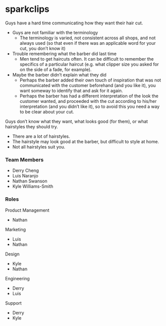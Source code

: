 # sparkclips


Guys have a hard time communicating how they want their hair cut.
 * Guys are not familiar with the terminology
   * The terminology is varied, not consistent across all shops, and not always used (so that even if there was an applicable word for your cut, you don’t know it)
 * Trouble remembering what the barber did last time
   * Men tend to get haircuts often. It can be difficult to remember the specifics of a particular haircut (e.g. what clipper size you asked for on the side of a fade, for example).
 * Maybe the barber didn’t explain what they did
   * Perhaps the barber added their own touch of inspiration that was not communicated with the customer beforehand (and you like it), you want someway to identify that and ask for it again.
   * Perhaps the barber has had a different interpretation of the look the customer wanted, and proceeded with the cut according to his/her interpretation (and you didn’t like it), so to avoid this you need a way to be clear about your cut.

Guys don’t know what they want, what looks good (for them), or what hairstyles they should try.
 * There are a lot of hairstyles.
  * The hairstyle may look good at the barber, but difficult to style at home. 
  * Not all hairstyles suit you. 
### Team Members

+ Derry Cheng
+ Luis Naranjo
+ Nathan Swanson
+ Kyle Williams-Smith

### Roles

Product Management 
+ Nathan 

Marketing
+ Luis 
+ Nathan

Design
+ Kyle 
+ Nathan

Engineering
+ Derry
+ Luis

Support
+ Derry
+ Kyle
